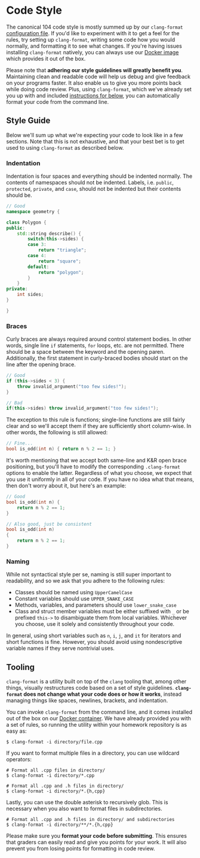 # Code Style

The canonical 104 code style is mostly summed up by our `clang-format` [configuration file](https://github.com/csci104/hw/blob/master/.clang-format). 
If you'd like to experiment with it to get a feel for the rules, try setting up `clang-format`, writing some code how you would normally, and formatting it to see what changes.
If you're having issues installing `clang-format` natively, you can always use our [Docker image](https://github.com/csci104/docker) which provides it out of the box.

Please note that **adhering our style guidelines will greatly benefit you**.
Maintaining clean and readable code will help us debug and give feedback on your programs faster.
It also enable us to give you more points back while doing code review.
Plus, using `clang-format`, which we've already set you up with and included [instructions for below](#tooling), you can automatically format your code from the command line.

## Style Guide

Below we'll sum up what we're expecting your code to look like in a few sections.
Note that this is not exhaustive, and that your best bet is to get used to using `clang-format` as described below.

### Indentation

Indentation is four spaces and everything should be indented normally.
The contents of namespaces should not be indented.
Labels, i.e. `public`, `protected`, `private`, and `case`, should not be indented but their contents should be.

```c++
// Good
namespace geometry {

class Polygon {
public:
    std::string describe() {
        switch(this->sides) {
        case 3:
            return "triangle";
        case 4:
            return "square";
        default:
            return "polygon";
        }
    }
private:
    int sides;
}

}
```

### Braces

Curly braces are always required around control statement bodies.
In other words, single line `if` statements, `for` loops, etc. are not permitted.
There should be a space between the keyword and the opening paren.
Additionally, the first statement in curly-braced bodies should start on the line after the opening brace.

```c++
// Good
if (this->sides < 3) {
    throw invalid_argument("too few sides!");
}

// Bad 
if(this->sides) throw invalid_argument("too few sides!");
```

The exception to this rule is functions; single-line functions are still fairly clear and so we'll accept them if they are sufficiently short column-wise.
In other words, the following is still allowed:

```c++
// Fine...
bool is_odd(int n) { return n % 2 == 1; }
```

It's worth mentioning that we accept both same-line and K&R open brace positioning, but you'll have to modify the corresponding `.clang-format` options to enable the latter.
Regardless of what you choose, we expect that you use it uniformly in all of your code.
If you have no idea what that means, then don't worry about it, but here's an example:

```c++
// Good
bool is_odd(int n) {
    return n % 2 == 1;
}

// Also good, just be consistent
bool is_odd(int n)
{
    return n % 2 == 1;
}
```

### Naming

While not syntactical style per se, naming is still super important to readability, and so we ask that you adhere to the following rules:

- Classes should be named using `UpperCamelCase`
- Constant variables should use `UPPER_SNAKE_CASE`
- Methods, variables, and parameters should use `lower_snake_case`
- Class and struct member variables must be either suffixed with `_` or be prefixed `this->` to disambiguate them from local variables.
  Whichever you choose, use it solely and consistently throughout your code.

In general, using short variables such as `n`, `i`, `j`, and `it` for iterators and short functions is fine.
However, you should avoid using nondescriptive variable names if they serve nontrivial uses.

## Tooling

`clang-format` is a utility built on top of the `clang` tooling that, among other things, visually restructures code based on a set of style guidelines.
**`clang-format` does not change what your code does or how it works**, instead managing things like spaces, newlines, brackets, and indentation.

You can invoke `clang-format` from the command line, and it comes installed out of the box on our [Docker container](https://github.com/csci104/docker).
We have already provided you with a set of rules, so running the utility within your homework repository is as easy as:

```
$ clang-format -i directory/file.cpp
``` 

If you want to format multiple files in a directory, you can use wildcard operators:

```
# Format all .cpp files in directory/
$ clang-format -i directory/*.cpp

# Format all .cpp and .h files in directory/ 
$ clang-format -i directory/*.{h,cpp}
```

Lastly, you can use the double asterisk to recursively glob.
This is necessary when you also want to format files in subdirectories.

```
# Format all .cpp and .h files in directory/ and subdirectories
$ clang-format -i directory/**/*.{h,cpp}
```

Please make sure you **format your code before submitting**. 
This ensures that graders can easily read and give you points for your work.
It will also prevent you from losing points for formatting in code review. 

